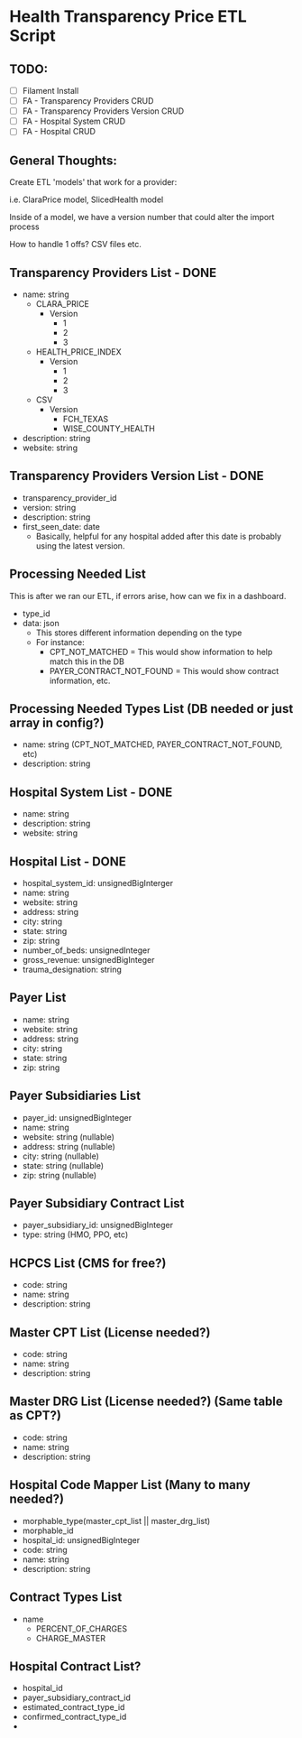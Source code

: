 # Health Transparency Price ETL Script

## TODO:
- [ ] Filament Install
- [ ] FA - Transparency Providers CRUD
- [ ] FA - Transparency Providers Version CRUD
- [ ] FA - Hospital System CRUD
- [ ] FA - Hospital CRUD
 
## General Thoughts:

Create ETL 'models' that work for a provider:

i.e. ClaraPrice model, SlicedHealth model

Inside of a model, we have a version number that could alter the import process

How to handle 1 offs? CSV files etc.

## Transparency Providers List - DONE
- name: string
  - CLARA_PRICE
    - Version
      - 1
      - 2
      - 3
  - HEALTH_PRICE_INDEX
    - Version
      - 1
      - 2
      - 3
  - CSV
    - Version
      - FCH_TEXAS
      - WISE_COUNTY_HEALTH
- description: string
- website: string

## Transparency Providers Version List - DONE
- transparency_provider_id
- version: string
- description: string
- first_seen_date: date
  - Basically, helpful for any hospital added after this date is probably using the latest version.

## Processing Needed List
This is after we ran our ETL, if errors arise, how can we fix in a dashboard.
- type_id
- data: json
  - This stores different information depending on the type
  - For instance:
    - CPT_NOT_MATCHED = This would show information to help match this in the DB
    - PAYER_CONTRACT_NOT_FOUND = This would show contract information, etc.

## Processing Needed Types List (DB needed or just array in config?)
- name: string (CPT_NOT_MATCHED, PAYER_CONTRACT_NOT_FOUND, etc)
- description: string

## Hospital System List - DONE
- name: string
- description: string
- website: string

## Hospital List - DONE
- hospital_system_id: unsignedBigInterger
- name: string
- website: string
- address: string
- city: string
- state: string
- zip: string
- number_of_beds: unsignedInteger
- gross_revenue: unsignedBigInteger
- trauma_designation: string

## Payer List
- name: string
- website: string
- address: string
- city: string
- state: string
- zip: string

## Payer Subsidiaries List
- payer_id: unsignedBigInteger
- name: string
- website: string (nullable)
- address: string (nullable)
- city: string (nullable)
- state: string (nullable)
- zip: string (nullable)

## Payer Subsidiary Contract List
- payer_subsidiary_id: unsignedBigInteger
- type: string (HMO, PPO, etc)

## HCPCS List (CMS for free?)
- code: string
- name: string
- description: string

## Master CPT List (License needed?)
- code: string
- name: string
- description: string

## Master DRG List (License needed?) (Same table as CPT?)
- code: string
- name: string
- description: string

## Hospital Code Mapper List (Many to many needed?)
- morphable_type(master_cpt_list || master_drg_list)
- morphable_id
- hospital_id: unsignedBigInteger
- code: string
- name: string
- description: string

## Contract Types List
- name
  - PERCENT_OF_CHARGES
  - CHARGE_MASTER

## Hospital Contract List?
- hospital_id
- payer_subsidiary_contract_id
- estimated_contract_type_id
- confirmed_contract_type_id
- 
